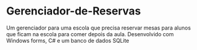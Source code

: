 # Gerenciador-de-Reservas

Um gerenciador para uma escola que precisa reservar mesas para alunos que ficam na escola para comer depois da aula.
Desenvolvido com Windows forms, C# e um banco de dados SQLite
